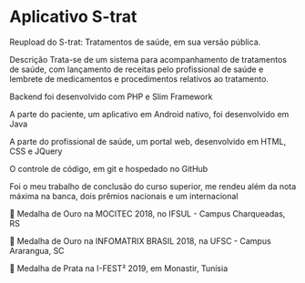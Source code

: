# Aplicativo S-trat

Reupload do S-trat: Tratamentos de saúde, em sua versão pública.

Descrição
Trata-se de um sistema para acompanhamento de tratamentos de saúde, com lançamento de receitas pelo profissional de saúde e lembrete de medicamentos e procedimentos relativos ao tratamento.

Backend foi desenvolvido com PHP e Slim Framework

A parte do paciente, um aplicativo em Android nativo, foi desenvolvido em Java

A parte do profissional de saúde, um portal web, desenvolvido em HTML, CSS e JQuery

O controle de código, em git e hospedado no GitHub

Foi o meu trabalho de conclusão do curso superior, me rendeu além da nota máxima na banca, dois prêmios nacionais e um internacional

🥇 Medalha de Ouro na MOCITEC 2018, no IFSUL - Campus Charqueadas, RS

🥇 Medalha de Ouro na INFOMATRIX BRASIL 2018, na UFSC - Campus Ararangua, SC

🥈 Medalha de Prata na I-FEST² 2019, em Monastir, Tunísia